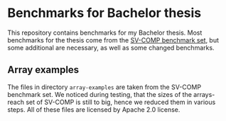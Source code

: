Benchmarks for Bachelor thesis
==============================

This repository contains benchmarks for my Bachelor thesis. Most benchmarks for
the thesis come from the [SV-COMP benchmark
set](https://github.com/sosy-lab/sv-benchmarks), but some additional are
necessary, as well as some changed benchmarks.

Array examples
--------------

The files in directory `array-examples` are taken from the SV-COMP benchmark
set. We noticed during testing, that the sizes of the arrays-reach set of
SV-COMP is still to big, hence we reduced them in various steps. All of these
files are licensed by Apache 2.0 license.
